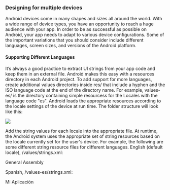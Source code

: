 ### Designing for multiple devices

Android devices come in many shapes and sizes all around the world. With a wide range of device types, you have an opportunity to reach 
a huge audience with your app. In order to be as successful as possible on Android, your app needs to adapt to various device 
configurations. Some of the important variations that you should consider include different languages, screen sizes, and versions of the
Android platform.

#### Supporting Different Languages
It’s always a good practice to extract UI strings from your app code and keep them in an external file. Android makes this easy with 
a resources directory in each Android project. To add support for more languages, create additional values directories inside res/ that 
include a hyphen and the ISO language code at the end of the directory name. For example, values-es/ is the directory containing simple 
resourcess for the Locales with the language code "es". Android loads the appropriate resources according to the locale settings of the 
device at run time. The folder structure will look like this:

![](https://cloud.githubusercontent.com/assets/10750398/11786265/9ea49d9c-a253-11e5-92cb-a4cf2cb46968.png)

Add the string values for each locale into the appropriate file. At runtime, the Android system uses the appropriate set of string resources based on the locale currently set for the user's device. For example, the following are some different string resource files for different languages.
English (default locale), /values/strings.xml:
<?xml version="1.0" encoding="utf-8"?>
<resources>
    <string name="program">General Assembly</string>
</resources>

Spanish, /values-es/strings.xml:
<?xml version="1.0" encoding="utf-8"?>
<resources>
    <string name="title">Mi Aplicación</string>
</resources>




